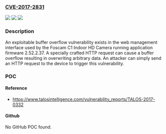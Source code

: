### [CVE-2017-2831](https://cve.mitre.org/cgi-bin/cvename.cgi?name=CVE-2017-2831)
![](https://img.shields.io/static/v1?label=Product&message=Indoor%20IP%20Camera%20C1%20Series&color=blue)
![](https://img.shields.io/static/v1?label=Version&message=n%2Fa&color=blue)
![](https://img.shields.io/static/v1?label=Vulnerability&message=buffer%20overflow&color=brighgreen)

### Description

An exploitable buffer overflow vulnerability exists in the web management interface used by the Foscam C1 Indoor HD Camera running application firmware 2.52.2.37. A specially crafted HTTP request can cause a buffer overflow resulting in overwriting arbitrary data. An attacker can simply send an HTTP request to the device to trigger this vulnerability.

### POC

#### Reference
- https://www.talosintelligence.com/vulnerability_reports/TALOS-2017-0332

#### Github
No GitHub POC found.

